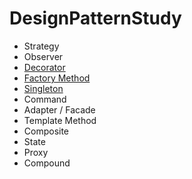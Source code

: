 # DesignPatternStudy

- Strategy
- Observer
- [Decorator](DecoratorPattern)
- [Factory Method](FactoryMethod)
- [Singleton](Singleton)
- Command
- Adapter / Facade
- Template Method
- Composite
- State
- Proxy
- Compound
